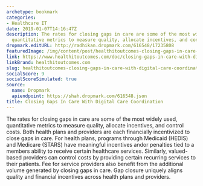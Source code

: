 ```yaml
---
archetype: bookmark
categories:
- Healthcare IT
date: 2019-01-07T14:16:47Z
description: The rates for closing gaps in care are some of the most widely used,
  quantitative metrics to measure quality, allocate incentives, and control costs.
dropmark.editURL: http://radhikan.dropmark.com/616548/17235808
featuredImage: /img/content/post/healthitoutcomes-closing-gaps-in-care-with-digital-care-coordination.JPG
link: https://www.healthitoutcomes.com/doc/closing-gaps-in-care-with-digital-care-coordination-0001
linkBrand: healthitoutcomes.com
slug: healthitoutcomes-closing-gaps-in-care-with-digital-care-coordination
socialScore: 9
socialScoreSimulated: true
source:
  name: Dropmark
  apiendpoint: https://shah.dropmark.com/616548.json
title: Closing Gaps In Care With Digital Care Coordination
---
```

The rates for closing gaps in care are some of the most widely used, quantitative metrics to measure quality, allocate incentives, and control costs. Both health plans and providers are each financially incentivized to close gaps in care. For health plans, programs through Medicaid (HEDIS) and Medicare (STARS) have meaningful incentives andor penalties tied to a members ability to receive certain healthcare services. Similarly, valued-based providers can control costs by providing certain recurring services to their patients. Fee for service providers also benefit from the additional volume generated by closing gaps in care. Gap closure uniquely aligns quality and financial incentives across health plans and providers.

